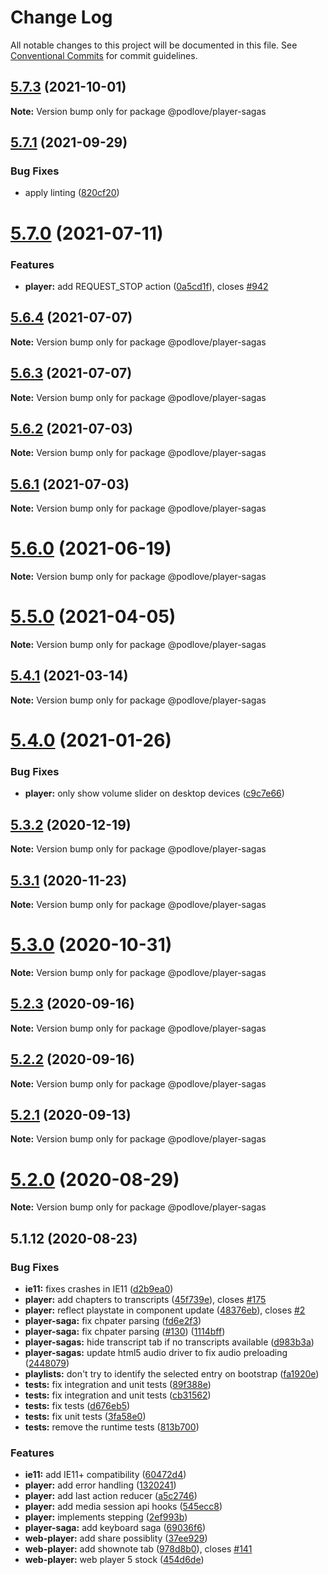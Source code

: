 # Change Log

All notable changes to this project will be documented in this file.
See [Conventional Commits](https://conventionalcommits.org) for commit guidelines.

## [5.7.3](https://github.com/podlove/podlove-ui/compare/v5.7.2...v5.7.3) (2021-10-01)

**Note:** Version bump only for package @podlove/player-sagas





## [5.7.1](https://github.com/podlove/podlove-ui/compare/v5.7.0...v5.7.1) (2021-09-29)


### Bug Fixes

* apply linting ([820cf20](https://github.com/podlove/podlove-ui/commit/820cf200c4337e832173cc95eeed3cbd6e2d343d))





# [5.7.0](https://github.com/podlove/podlove-ui/compare/v5.6.4...v5.7.0) (2021-07-11)


### Features

* **player:** add REQUEST_STOP action ([0a5cd1f](https://github.com/podlove/podlove-ui/commit/0a5cd1fd1778aa2134149233196cc186217b5792)), closes [#942](https://github.com/podlove/podlove-ui/issues/942)





## [5.6.4](https://github.com/podlove/podlove-ui/compare/v5.6.3...v5.6.4) (2021-07-07)

**Note:** Version bump only for package @podlove/player-sagas





## [5.6.3](https://github.com/podlove/podlove-ui/compare/v5.6.2...v5.6.3) (2021-07-07)

**Note:** Version bump only for package @podlove/player-sagas





## [5.6.2](https://github.com/podlove/podlove-ui/compare/v5.6.1...v5.6.2) (2021-07-03)

**Note:** Version bump only for package @podlove/player-sagas





## [5.6.1](https://github.com/podlove/podlove-ui/compare/v5.6.0...v5.6.1) (2021-07-03)

**Note:** Version bump only for package @podlove/player-sagas





# [5.6.0](https://github.com/podlove/podlove-ui/compare/v5.5.0...v5.6.0) (2021-06-19)

**Note:** Version bump only for package @podlove/player-sagas





# [5.5.0](https://github.com/podlove/podlove-ui/compare/v5.4.1...v5.5.0) (2021-04-05)

**Note:** Version bump only for package @podlove/player-sagas





## [5.4.1](https://github.com/podlove/podlove-ui/compare/v5.4.0...v5.4.1) (2021-03-14)

**Note:** Version bump only for package @podlove/player-sagas





# [5.4.0](https://github.com/podlove/podlove-ui/compare/v5.3.2...v5.4.0) (2021-01-26)


### Bug Fixes

* **player:** only show volume slider on desktop devices ([c9c7e66](https://github.com/podlove/podlove-ui/commit/c9c7e66a0a3489f192ab1c7a81ce5044bb1eaaba))





## [5.3.2](https://github.com/podlove/podlove-ui/compare/v5.3.1...v5.3.2) (2020-12-19)

**Note:** Version bump only for package @podlove/player-sagas





## [5.3.1](https://github.com/podlove/podlove-ui/compare/v5.3.0...v5.3.1) (2020-11-23)

**Note:** Version bump only for package @podlove/player-sagas





# [5.3.0](https://github.com/podlove/podlove-ui/compare/v5.2.3...v5.3.0) (2020-10-31)

**Note:** Version bump only for package @podlove/player-sagas





## [5.2.3](https://github.com/podlove/podlove-ui/compare/v5.2.2...v5.2.3) (2020-09-16)

**Note:** Version bump only for package @podlove/player-sagas





## [5.2.2](https://github.com/podlove/podlove-ui/compare/v5.2.1...v5.2.2) (2020-09-16)

**Note:** Version bump only for package @podlove/player-sagas





## [5.2.1](https://github.com/podlove/podlove-ui/compare/v5.2.0...v5.2.1) (2020-09-13)

**Note:** Version bump only for package @podlove/player-sagas





# [5.2.0](https://github.com/podlove/podlove-ui/compare/v5.1.12...v5.2.0) (2020-08-29)

**Note:** Version bump only for package @podlove/player-sagas





## 5.1.12 (2020-08-23)


### Bug Fixes

* **ie11:** fixes crashes in IE11 ([d2b9ea0](https://github.com/podlove/podlove-ui/commit/d2b9ea0243cf1e36eace8e399eeead35496fe6fd))
* **player:** add chapters to transcripts ([45f739e](https://github.com/podlove/podlove-ui/commit/45f739e5df8999e6cdab544270e5b90389c10b5f)), closes [#175](https://github.com/podlove/podlove-ui/issues/175)
* **player:** reflect playstate in component update ([48376eb](https://github.com/podlove/podlove-ui/commit/48376ebb52db54f257f439cb2701bdb6a5baa170)), closes [#2](https://github.com/podlove/podlove-ui/issues/2)
* **player-saga:** fix chpater parsing ([fd6e2f3](https://github.com/podlove/podlove-ui/commit/fd6e2f3b58f99349dbde4e28184540f464cbd09f))
* **player-saga:** fix chpater parsing ([#130](https://github.com/podlove/podlove-ui/issues/130)) ([1114bff](https://github.com/podlove/podlove-ui/commit/1114bff66b24655e334686b8835bbcc4e3073608))
* **player-sagas:** hide transcript tab if no transcripts available ([d983b3a](https://github.com/podlove/podlove-ui/commit/d983b3a706124d3ee4411418228d4da1a3077f76))
* **player-sagas:** update html5 audio driver to fix audio preloading ([2448079](https://github.com/podlove/podlove-ui/commit/2448079e782628d30fe1934068227f0108b4b682))
* **playlists:** don't try to identify the selected entry on bootstrap ([fa1920e](https://github.com/podlove/podlove-ui/commit/fa1920efe536482528488d5a4b51f3b74ab134be))
* **tests:** fix integration and unit tests ([89f388e](https://github.com/podlove/podlove-ui/commit/89f388e45edf485435597f5102eb065e05d9be34))
* **tests:** fix integration and unit tests ([cb31562](https://github.com/podlove/podlove-ui/commit/cb31562f600f20b4728a70667c45ed162ab9f556))
* **tests:** fix tests ([d676eb5](https://github.com/podlove/podlove-ui/commit/d676eb5afd20020a7d33dda323d0149d4eeb5fe1))
* **tests:** fix unit tests ([3fa58e0](https://github.com/podlove/podlove-ui/commit/3fa58e0322d4956c2bd5a8b4d59e7aedc685eccb))
* **tests:** remove the runtime tests ([813b700](https://github.com/podlove/podlove-ui/commit/813b70003a5abcda09d440f88c3ddba4445efe77))


### Features

* **ie11:** add IE11+ compatibility ([60472d4](https://github.com/podlove/podlove-ui/commit/60472d442647ad838feb74b4980cc837f3a96853))
* **player:** add error handling ([1320241](https://github.com/podlove/podlove-ui/commit/132024103288d0c39a128eea219b3b01edac8730))
* **player:** add last action reducer ([a5c2746](https://github.com/podlove/podlove-ui/commit/a5c27467e1b2a64ff43eed32718dbb574ad02ad2))
* **player:** add media session api hooks ([545ecc8](https://github.com/podlove/podlove-ui/commit/545ecc853288ecee67f6b9d59774f79ec06d7a68))
* **player:** implements stepping ([2ef993b](https://github.com/podlove/podlove-ui/commit/2ef993b81f811a8d3ed9ca21f1eb6649c8ddcee2))
* **player-saga:** add keyboard saga ([69036f6](https://github.com/podlove/podlove-ui/commit/69036f6f012d1e4963ceb56c712fc598f287137c))
* **web-player:** add share possiblity ([37ee929](https://github.com/podlove/podlove-ui/commit/37ee9291f512d30018ced950be3059fd4643bb95))
* **web-player:** add shownote tab ([978d8b0](https://github.com/podlove/podlove-ui/commit/978d8b05f2676ef9851c0ad24a19a8ec7e3ebdb5)), closes [#141](https://github.com/podlove/podlove-ui/issues/141)
* **web-player:** web player 5 stock ([454d6de](https://github.com/podlove/podlove-ui/commit/454d6dead15ba4813d68e306ebc6f01a254651ed))
